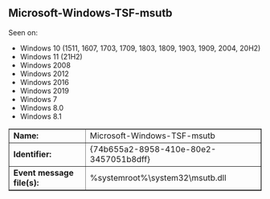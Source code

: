 ## Microsoft-Windows-TSF-msutb

Seen on:
* Windows 10 (1511, 1607, 1703, 1709, 1803, 1809, 1903, 1909, 2004, 20H2)
* Windows 11 (21H2)
* Windows 2008
* Windows 2012
* Windows 2016
* Windows 2019
* Windows 7
* Windows 8.0
* Windows 8.1

<table border="1" class="docutils">
  <tbody>
    <tr>
      <td><b>Name:</b></td>
      <td>Microsoft-Windows-TSF-msutb</td>
    </tr>
    <tr>
      <td><b>Identifier:</b></td>
      <td>{74b655a2-8958-410e-80e2-3457051b8dff}</td>
    </tr>
    <tr>
      <td><b>Event message file(s):</b></td>
      <td>%systemroot%\system32\msutb.dll</td>
    </tr>
  </tbody>
</table>

&nbsp;

